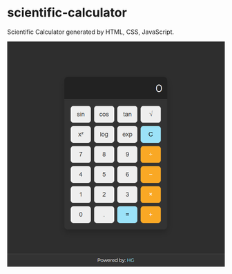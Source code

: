 # scientific-calculator

Scientific Calculator generated by HTML, CSS, JavaScript.

![simple image](1.png)

